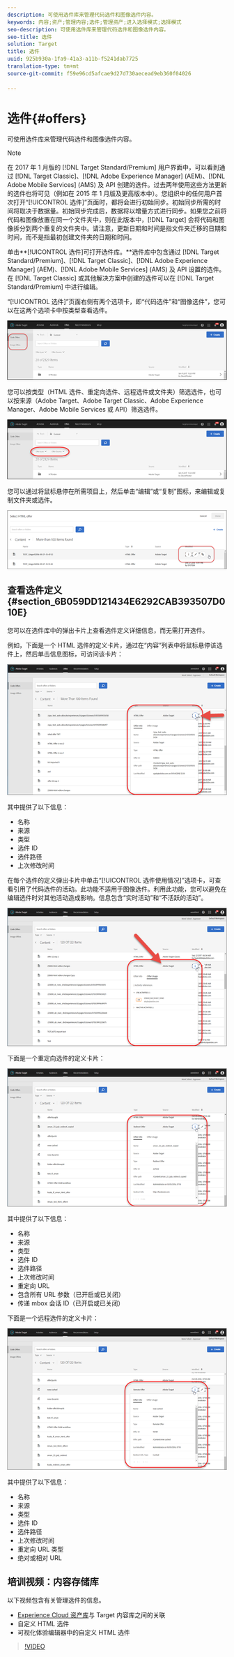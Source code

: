 ```yaml
---
description: 可使用选件库来管理代码选件和图像选件内容。
keywords: 内容;资产;管理内容;选件;管理资产;进入选择模式;选择模式
seo-description: 可使用选件库来管理代码选件和图像选件内容。
seo-title: 选件
solution: Target
title: 选件
uuid: 925b930a-1fa9-41a3-a11b-f5241dab7725
translation-type: tm+mt
source-git-commit: f59e96cd5afcae9d27d730aecead9eb360f04026

---
```



# 选件{#offers}

可使用选件库来管理代码选件和图像选件内容。

>[!NOTE]
>
>在 2017 年 1 月版的 [!DNL Target Standard/Premium] 用户界面中，可以看到通过 [!DNL Target Classic]、[!DNL Adobe Experience Manager] (AEM)、[!DNL Adobe Mobile Services] (AMS) 及 API 创建的选件。过去两年使用这些方法更新的选件也将可见（例如在 2015 年 1 月版及更高版本中）。您组织中的任何用户首次打开“[!UICONTROL 选件]”页面时，都将会进行初始同步。初始同步所需的时间将取决于数据量。初始同步完成后，数据将以增量方式进行同步。如果您之前将代码和图像放置在同一个文件夹中，则在此版本中，[!DNL Target] 会将代码和图像拆分到两个重复的文件夹中。请注意，更新日期和时间是指文件夹迁移的日期和时间，而不是指最初创建文件夹的日期和时间。

单击**[!UICONTROL 选件]可打开选件库。**选件库中包含通过 [!DNL Target Standard/Premium]、[!DNL Target Classic]、[!DNL Adobe Experience Manager] (AEM)、[!DNL Adobe Mobile Services] (AMS) 及 API 设置的选件。在 [!DNL Target Classic] 或其他解决方案中创建的选件可以在 [!DNL Target Standard/Premium] 中进行编辑。

“[!UICONTROL 选件]”页面右侧有两个选项卡，即“代码选件”和“图像选件”，您可以在这两个选项卡中按类型查看选件。

![](assets/offers_page.png)

您可以按类型（HTML 选件、重定向选件、远程选件或文件夹）筛选选件，也可以按来源（Adobe Target、Adobe Target Classic、Adobe Experience Manager、Adobe Mobile Services 或 API）筛选选件。

![](assets/offers_filter.png)

您可以通过将鼠标悬停在所需项目上，然后单击“编辑”或“复制”图标，来编辑或复制文件夹或选件。

![](assets/offer-picker-large.png)

## 查看选件定义 {#section_6B059DD121434E6292CAB393507D010E}

您可以在选件库中的弹出卡片上查看选件定义详细信息，而无需打开选件。

例如，下面是一个 HTML 选件的定义卡片，通过在“内容”列表中将鼠标悬停该选件上，然后单击信息图标，可访问该卡片：

![](assets/offer-card-html.png)

其中提供了以下信息：

* 名称
* 来源
* 类型
* 选件 ID
* 选件路径
* 上次修改时间

在每个选件的定义弹出卡片中单击“[!UICONTROL 选件使用情况]”选项卡，可查看引用了代码选件的活动。此功能不适用于图像选件。利用此功能，您可以避免在编辑选件时对其他活动造成影响。信息包含“实时活动”和“不活跃的活动”。

![](assets/offer-card-usage.png)

下面是一个重定向选件的定义卡片：

![](assets/offer-card-redirect.png)

其中提供了以下信息：

* 名称
* 来源
* 类型
* 选件 ID
* 选件路径
* 上次修改时间
* 重定向 URL
* 包含所有 URL 参数（已开启或已关闭）
* 传递 mbox 会话 ID（已开启或已关闭）

下面是一个远程选件的定义卡片：

![](assets/offer-card-remote.png)

其中提供了以下信息：

* 名称
* 来源
* 类型
* 选件 ID
* 选件路径
* 上次修改时间
* 重定向 URL 类型
* 绝对或相对 URL

## 培训视频：内容存储库

以下视频包含有关管理选件的信息。

* [Experience Cloud 资产库](https://marketing.adobe.com/resources/help/en_US/mcloud/creative_cloud.html)与 Target 内容库之间的关联
* 自定义 HTML 选件
* 可视化体验编辑器中的自定义 HTML 选件

>[!VIDEO](https://video.tv.adobe.com/v/17387)